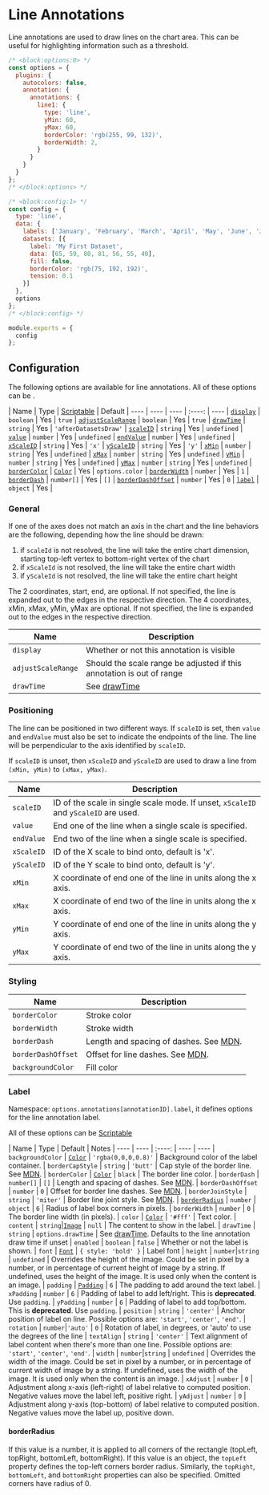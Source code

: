 # Line Annotations

Line annotations are used to draw lines on the chart area. This can be useful for highlighting information such as a threshold.

```js chart-editor
/* <block:options:0> */
const options = {
  plugins: {
    autocolors: false,
    annotation: {
      annotations: {
        line1: {
          type: 'line',
          yMin: 60,
          yMax: 60,
          borderColor: 'rgb(255, 99, 132)',
          borderWidth: 2,
        }
      }
    }
  }
};
/* </block:options> */

/* <block:config:1> */
const config = {
  type: 'line',
  data: {
    labels: ['January', 'February', 'March', 'April', 'May', 'June', 'July'],
    datasets: [{
      label: 'My First Dataset',
      data: [65, 59, 80, 81, 56, 55, 40],
      fill: false,
      borderColor: 'rgb(75, 192, 192)',
      tension: 0.1
    }]
  },
  options
};
/* </block:config> */

module.exports = {
  config
};
```

## Configuration

The following options are available for line annotations. All of these options can be .

| Name | Type | [Scriptable](../options#scriptable-options) | Default
| ---- | ---- | ---- | :----: | ----
| [`display`](#general) | `boolean` | Yes | `true`
| [`adjustScaleRange`](#general) | `boolean` | Yes | `true`
| [`drawTime`](#general) | `string` | Yes | `'afterDatasetsDraw'`
| [`scaleID`](#positioning) | `string` | Yes | `undefined`
| [`value`](#positioning) | `number` | Yes | `undefined`
| [`endValue`](#positioning) | `number` | Yes | `undefined`
| [`xScaleID`](#positioning) | `string` | Yes | `'x'`
| [`yScaleID`](#positioning) | `string` | Yes | `'y'`
| [`xMin`](#general) | `number` \| `string` | Yes | `undefined`
| [`xMax`](#general) | `number` \| `string` | Yes | `undefined`
| [`yMin`](#general) | `number` \| `string` | Yes | `undefined`
| [`yMax`](#general) | `number` \| `string` | Yes | `undefined`
| [`borderColor`](#styling) | [`Color`](../options#color) | Yes | `options.color`
| [`borderWidth`](#styling) | `number` | Yes | `1`
| [`borderDash`](#styling) | `number[]` | Yes | `[]`
| [`borderDashOffset`](#styling) | `number` | Yes | `0`
| [`label`](#label) | `object` | Yes |

### General

If one of the axes does not match an axis in the chart and the line behaviors are the following, depending how the line should be drawn:

1. if `scaleId` is not resolved, the line will take the entire chart dimension, starting top-left vertex to bottom-right vertex of the chart
1. if `xScaleId` is not resolved, the line will take the entire chart width
1. if `yScaleId` is  not resolved, the line will take the entire chart height

The 2 coordinates, start, end, are optional. If not specified, the line is expanded out to the edges in the respective direction.
The 4 coordinates, xMin, xMax, yMin, yMax are optional. If not specified, the line is expanded out to the edges in the respective direction.

| Name | Description |
| ---- | ---- |
| `display` | Whether or not this annotation is visible
| `adjustScaleRange` | Should the scale range be adjusted if this annotation is out of range
| `drawTime` | See [drawTime](../options#draw-time)

### Positioning

The line can be positioned in two different ways. If `scaleID` is set, then `value` and `endValue` must also be set to indicate the endpoints of the line. The line will be perpendicular to the axis identified by `scaleID`.

If `scaleID` is unset, then `xScaleID` and `yScaleID` are used to draw a line from `(xMin, yMin)` to `(xMax, yMax)`.

| Name | Description |
| ---- | ---- |
| `scaleID` | ID of the scale in single scale mode. If unset, `xScaleID` and `yScaleID` are used.
| `value` | End one of the line when a single scale is specified.
| `endValue` | End two of the line when a single scale is specified.
| `xScaleID` | ID of the X scale to bind onto, default is 'x'.
| `yScaleID` | ID of the Y scale to bind onto, default is 'y'.
| `xMin` | X coordinate of end one of the line in units along the x axis.
| `xMax` | X coordinate of end two of the line in units along the x axis.
| `yMin` | Y coordinate of end one of the line in units along the y axis.
| `yMax` | Y coordinate of end two of the line in units along the y axis.

### Styling

| Name | Description |
| ---- | ---- |
| `borderColor` | Stroke color
| `borderWidth` | Stroke width
| `borderDash` | Length and spacing of dashes. See [MDN](https://developer.mozilla.org/en-US/docs/Web/API/CanvasRenderingContext2D/setLineDash).
| `borderDashOffset` | Offset for line dashes. See [MDN](https://developer.mozilla.org/en-US/docs/Web/API/CanvasRenderingContext2D/lineDashOffset).
| `backgroundColor` | Fill color

### Label

Namespace: `options.annotations[annotationID].label`, it defines options for the line annotation label.

All of these options can be [Scriptable](../options#scriptable-options)

| Name | Type | Default | Notes
| ---- | ---- | :----: | ---- | ----
| `backgroundColor` | [`Color`](../options#color) | `'rgba(0,0,0,0.8)'` | Background color of the label container.
| `borderCapStyle` | `string` | `'butt'` | Cap style of the border line. See [MDN](https://developer.mozilla.org/en-US/docs/Web/API/CanvasRenderingContext2D/lineCap).
| `borderColor` | [`Color`](../options#color) | `black` | The border line color.
| `borderDash` | `number[]` | `[]` | Length and spacing of dashes. See [MDN](https://developer.mozilla.org/en-US/docs/Web/API/CanvasRenderingContext2D/setLineDash).
| `borderDashOffset` | `number` | `0` | Offset for border line dashes. See [MDN](https://developer.mozilla.org/en-US/docs/Web/API/CanvasRenderingContext2D/lineDashOffset).
| `borderJoinStyle` | `string` | `'miter'` | Border line joint style. See [MDN](https://developer.mozilla.org/en-US/docs/Web/API/CanvasRenderingContext2D/lineJoin).
| [`borderRadius`](#borderradius) | `number` \| `object` | `6` | Radius of label box corners in pixels.
| `borderWidth` | `number` | `0` | The border line width (in pixels).
| `color` | [`Color`](../options#color) | `'#fff'` | Text color.
| `content` | `string`\|[`Image`](https://developer.mozilla.org/en-US/docs/Web/API/HTMLImageElement/Image) | `null` | The content to show in the label.
| `drawTime` | `string` | `options.drawTime` | See [drawTime](../options#draw-time). Defaults to the line annotation draw time if unset
| `enabled` | `boolean` | `false` | Whether or not the label is shown.
| `font` | [`Font`](../options#font) | `{ style: 'bold' }` | Label font
| `height` | `number`\|`string` | `undefined` | Overrides the height of the image. Could be set in pixel by a number, or in percentage of current height of image by a string. If undefined, uses the height of the image. It is used only when the content is an image.
| `padding` | [`Padding`](../options#padding) | `6` | The padding to add around the text label.
| `xPadding` | `number` | `6` | Padding of label to add left/right. This is **deprecated**. Use `padding`.
| `yPadding` | `number` | `6` | Padding of label to add top/bottom. This is **deprecated**. Use `padding`.
| `position` | `string` | `'center'` | Anchor position of label on line. Possible options are: `'start'`, `'center'`, `'end'`.
| `rotation` | `number`\|`'auto'` | `0` | Rotation of label, in degrees, or 'auto' to use the degrees of the line
| `textAlign` | `string` | `'center'` | Text alignment of label content when there's more than one line. Possible options are: `'start'`, `'center'`, `'end'`.
| `width` | `number`\|`string` | `undefined` | Overrides the width of the image. Could be set in pixel by a number, or in percentage of current width of image by a string. If undefined, uses the width of the image. It is used only when the content is an image.
| `xAdjust` | `number` | `0` | Adjustment along x-axis (left-right) of label relative to computed position. Negative values move the label left, positive right.
| `yAdjust` | `number` | `0` | Adjustment along y-axis (top-bottom) of label relative to computed position. Negative values move the label up, positive down.

#### borderRadius

If this value is a number, it is applied to all corners of the rectangle (topLeft, topRight, bottomLeft, bottomRight). If this value is an object, the `topLeft` property defines the top-left corners border radius. Similarly, the `topRight`, `bottomLeft`, and `bottomRight` properties can also be specified. Omitted corners have radius of 0.
